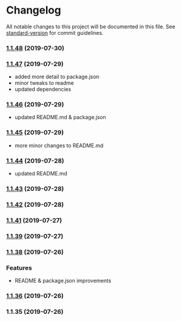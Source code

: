 # Changelog

All notable changes to this project will be documented in this file. See [standard-version](https://github.com/conventional-changelog/standard-version) for commit guidelines.

### [1.1.48](https://github.com/rmartone/missionlog/compare/v1.1.47...v1.1.48) (2019-07-30)

### [1.1.47](https://github.com/rmartone/missionlog/compare/v1.1.46...v1.1.47) (2019-07-29)

* added more detail to package.json
* minor tweaks to readme
* updated dependencies

### [1.1.46](https://github.com/rmartone/missionlog/compare/v1.1.45...v1.1.46) (2019-07-29)

* updated README.md & package.json

### [1.1.45](https://github.com/rmartone/missionlog/compare/v1.1.44...v1.1.45) (2019-07-29)

* more minor changes to README.md

### [1.1.44](https://github.com/rmartone/missionlog/compare/v1.1.43...v1.1.44) (2019-07-28)

* updated README.md

### [1.1.43](https://github.com/rmartone/missionlog/compare/v1.1.42...v1.1.43) (2019-07-28)



### [1.1.42](https://github.com/rmartone/missionlog/compare/v1.1.41...v1.1.42) (2019-07-28)



### [1.1.41](https://github.com/rmartone/missionlog/compare/v1.1.39...v1.1.41) (2019-07-27)



### [1.1.39](https://github.com/rmartone/missionlog/compare/v1.1.38...v1.1.39) (2019-07-27)



### [1.1.38](https://github.com/rmartone/missionlog/compare/v1.1.35...v1.1.38) (2019-07-26)

### Features

* README & package.json improvements

### [1.1.36](https://github.com/rmartone/missionlog/compare/v1.1.35...v1.1.36) (2019-07-26)



### 1.1.35 (2019-07-26)
